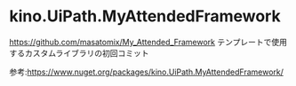 # kino.UiPath.MyAttendedFramework


https://github.com/masatomix/My_Attended_Framework テンプレートで使用するカスタムライブラリの初回コミット


参考:https://www.nuget.org/packages/kino.UiPath.MyAttendedFramework/
